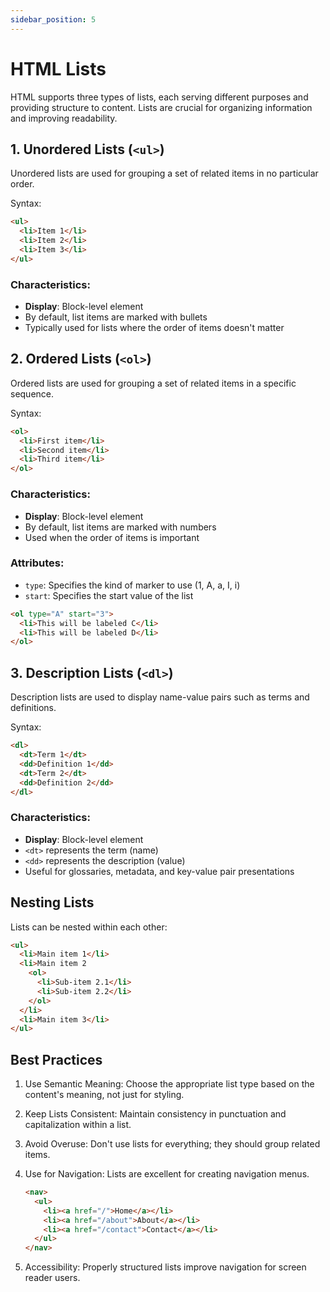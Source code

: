 ```yaml
---
sidebar_position: 5
---
```


# HTML Lists

HTML supports three types of lists, each serving different purposes and providing structure to content. Lists are crucial for organizing information and improving readability.

## 1. Unordered Lists (`<ul>`)

Unordered lists are used for grouping a set of related items in no particular order.

Syntax:
```html
<ul>
  <li>Item 1</li>
  <li>Item 2</li>
  <li>Item 3</li>
</ul>
```

### Characteristics:
- **Display**: Block-level element
- By default, list items are marked with bullets
- Typically used for lists where the order of items doesn't matter

## 2. Ordered Lists (`<ol>`)

Ordered lists are used for grouping a set of related items in a specific sequence.

Syntax:
```html
<ol>
  <li>First item</li>
  <li>Second item</li>
  <li>Third item</li>
</ol>
```

### Characteristics:
- **Display**: Block-level element
- By default, list items are marked with numbers
- Used when the order of items is important

### Attributes:
- `type`: Specifies the kind of marker to use (1, A, a, I, i)
- `start`: Specifies the start value of the list

```html
<ol type="A" start="3">
  <li>This will be labeled C</li>
  <li>This will be labeled D</li>
</ol>
```

## 3. Description Lists (`<dl>`)

Description lists are used to display name-value pairs such as terms and definitions.

Syntax:
```html
<dl>
  <dt>Term 1</dt>
  <dd>Definition 1</dd>
  <dt>Term 2</dt>
  <dd>Definition 2</dd>
</dl>
```

### Characteristics:
- **Display**: Block-level element
- `<dt>` represents the term (name)
- `<dd>` represents the description (value)
- Useful for glossaries, metadata, and key-value pair presentations

## Nesting Lists

Lists can be nested within each other:

```html
<ul>
  <li>Main item 1</li>
  <li>Main item 2
    <ol>
      <li>Sub-item 2.1</li>
      <li>Sub-item 2.2</li>
    </ol>
  </li>
  <li>Main item 3</li>
</ul>
```

## Best Practices

1. Use Semantic Meaning:
   Choose the appropriate list type based on the content's meaning, not just for styling.

2. Keep Lists Consistent:
   Maintain consistency in punctuation and capitalization within a list.

3. Avoid Overuse:
   Don't use lists for everything; they should group related items.

4. Use for Navigation:
   Lists are excellent for creating navigation menus.

   ```html
   <nav>
     <ul>
       <li><a href="/">Home</a></li>
       <li><a href="/about">About</a></li>
       <li><a href="/contact">Contact</a></li>
     </ul>
   </nav>
   ```

5. Accessibility:
   Properly structured lists improve navigation for screen reader users.
